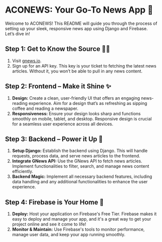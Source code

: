# ACONEWS: Your Go-To News App 📰

Welcome to ACONEWS! This README will guide you through the process of setting up your sleek, responsive news app using Django and Firebase. Let’s dive in!

## Step 1: Get to Know the Source 🕵️‍♂️

1. Visit [gnews.io](https://gnews.io/).
2. Sign up for an API key. This key is your ticket to fetching the latest news articles. Without it, you won’t be able to pull in any news content. 

## Step 2: Frontend – Make it Shine ✨

1. **Design:** Create a clean, user-friendly UI that offers an engaging news-reading experience. Aim for a design that’s as refreshing as sipping coffee and reading a newspaper.
2. **Responsiveness:** Ensure your design looks sharp and functions smoothly on mobile, tablet, and desktop. Responsive design is crucial for a seamless user experience across all devices.

## Step 3: Backend – Power it Up 🚀

1. **Setup Django:** Establish the backend using Django. This will handle requests, process data, and serve news articles to the frontend.
2. **Integrate GNews API:** Use the GNews API to fetch news articles. Implement functionalities to filter, search, and manage news content efficiently.
3. **Backend Magic:** Implement all necessary backend features, including data handling and any additional functionalities to enhance the user experience.

## Step 4: Firebase is Your Home 🏡

1. **Deploy:** Host your application on Firebase's Free Tier. Firebase makes it easy to deploy and manage your app, and it's a great way to get your project online and see it come to life!
2. **Monitor & Maintain:** Use Firebase's tools to monitor performance, manage user data, and keep your app running smoothly.
